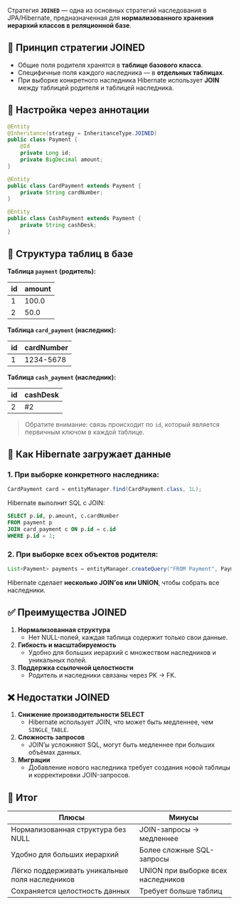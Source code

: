 Стратегия **`JOINED`** — одна из основных стратегий наследования в JPA/Hibernate, предназначенная для **нормализованного хранения иерархий классов в реляционной базе**. 
## 🔹 Принцип стратегии JOINED
- Общие поля родителя хранятся в **таблице базового класса**.
- Специфичные поля каждого наследника — в **отдельных таблицах**.
- При выборке конкретного наследника Hibernate использует **JOIN** между таблицей родителя и таблицей наследника.
## 🔹 Настройка через аннотации
```java
@Entity
@Inheritance(strategy = InheritanceType.JOINED)
public class Payment {
    @Id
    private Long id;
    private BigDecimal amount;
}

@Entity
public class CardPayment extends Payment {
    private String cardNumber;
}

@Entity
public class CashPayment extends Payment {
    private String cashDesk;
}
```
## 🔹 Структура таблиц в базе
**Таблица `payment` (родитель):**

|id|amount|
|---|---|
|1|100.0|
|2|50.0|
**Таблица `card_payment` (наследник):**

|id|cardNumber|
|---|---|
|1|1234-5678|
**Таблица `cash_payment` (наследник):**

|id|cashDesk|
|---|---|
|2|#2|

> Обратите внимание: связь происходит по `id`, который является первичным ключом в каждой таблице.
## 🔹 Как Hibernate загружает данные
### 1. При выборке конкретного наследника:
```java
CardPayment card = entityManager.find(CardPayment.class, 1L);
```
Hibernate выполнит SQL с JOIN:
```sql
SELECT p.id, p.amount, c.cardNumber
FROM payment p
JOIN card_payment c ON p.id = c.id
WHERE p.id = 1;
```
### 2. При выборке всех объектов родителя:
```java
List<Payment> payments = entityManager.createQuery("FROM Payment", Payment.class).getResultList();
```
Hibernate сделает **несколько JOIN’ов или UNION**, чтобы собрать все наследники.
## ✅ Преимущества JOINED
1. **Нормализованная структура**
    - Нет NULL-полей, каждая таблица содержит только свои данные.
2. **Гибкость и масштабируемость**
    - Удобно для больших иерархий с множеством наследников и уникальных полей.
3. **Поддержка ссылочной целостности**
    - Родитель и наследники связаны через PK → FK.
## ❌ Недостатки JOINED
1. **Снижение производительности SELECT**
    - Hibernate использует JOIN, что может быть медленнее, чем `SINGLE_TABLE`.
2. **Сложность запросов**
    - JOIN’ы усложняют SQL, могут быть медленнее при больших объёмах данных.
3. **Миграции**
    - Добавление нового наследника требует создания новой таблицы и корректировки JOIN-запросов.
## 🔹 Итог

|Плюсы|Минусы|
|---|---|
|Нормализованная структура без NULL|JOIN-запросы → медленнее|
|Удобно для больших иерархий|Более сложные SQL-запросы|
|Лёгко поддерживать уникальные поля наследников|UNION при выборке всех наследников|
|Сохраняется целостность данных|Требует больше таблиц|
